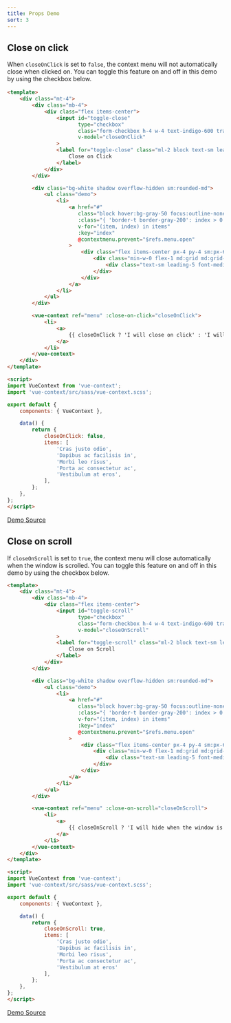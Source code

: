 ```yaml
---
title: Props Demo
sort: 3
---
```


## Close on click

When `closeOnClick` is set to `false`, the context menu will not automatically close when clicked on.
You can toggle this feature on and off in this demo by using the checkbox below.

<div id="close-on-click-app" style="margin-bottom: 1rem;">
    <close-on-click></close-on-click>
</div>

```html
<template>
    <div class="mt-4">
        <div class="mb-4">
            <div class="flex items-center">
                <input id="toggle-close"
                       type="checkbox"
                       class="form-checkbox h-4 w-4 text-indigo-600 transition duration-150 ease-in-out"
                       v-model="closeOnClick"
                >
                <label for="toggle-close" class="ml-2 block text-sm leading-5 text-gray-900">
                    Close on Click
                </label>
            </div>
        </div>

        <div class="bg-white shadow overflow-hidden sm:rounded-md">
            <ul class="demo">
                <li>
                    <a href="#"
                       class="block hover:bg-gray-50 focus:outline-none focus:bg-gray-50 transition duration-150 ease-in-out"
                       :class="{ 'border-t border-gray-200': index > 0 }"
                       v-for="(item, index) in items"
                       :key="index"
                       @contextmenu.prevent="$refs.menu.open"
                    >
                        <div class="flex items-center px-4 py-4 sm:px-6">
                            <div class="min-w-0 flex-1 md:grid md:grid-cols-2 md:gap-4">
                                <div class="text-sm leading-5 font-medium text-gray-600 truncate" v-text="item"></div>
                            </div>
                        </div>
                    </a>
                </li>
            </ul>
        </div>

        <vue-context ref="menu" :close-on-click="closeOnClick">
            <li>
                <a>
                    {{ closeOnClick ? 'I will close on click' : 'I will stay open on click' }}
                </a>
            </li>
        </vue-context>
    </div>
</template>

<script>
import VueContext from 'vue-context';
import 'vue-context/src/sass/vue-context.scss';

export default {
    components: { VueContext },

    data() {
        return {
            closeOnClick: false,
            items: [
                'Cras justo odio',
                'Dapibus ac facilisis in',
                'Morbi leo risus',
                'Porta ac consectetur ac',
                'Vestibulum at eros',
            ],
        };
    },
};
</script>
```

[Demo Source](https://github.com/rawilk/vue-context/blob/master/docs-build/js/props/close-on-click.vue)

## Close on scroll

If `closeOnScroll` is set to `true`, the context menu will close automatically when the window is scrolled.
You can toggle this feature on and off in this demo by using the checkbox below.

<div id="close-on-scroll-app">
    <close-on-scroll></close-on-scroll>
</div>

```html
<template>
    <div class="mt-4">
        <div class="mb-4">
            <div class="flex items-center">
                <input id="toggle-scroll"
                       type="checkbox"
                       class="form-checkbox h-4 w-4 text-indigo-600 transition duration-150 ease-in-out"
                       v-model="closeOnScroll"
                >
                <label for="toggle-scroll" class="ml-2 block text-sm leading-5 text-gray-900">
                    Close on Scroll
                </label>
            </div>
        </div>

        <div class="bg-white shadow overflow-hidden sm:rounded-md">
            <ul class="demo">
                <li>
                    <a href="#"
                       class="block hover:bg-gray-50 focus:outline-none focus:bg-gray-50 transition duration-150 ease-in-out"
                       :class="{ 'border-t border-gray-200': index > 0 }"
                       v-for="(item, index) in items"
                       :key="index"
                       @contextmenu.prevent="$refs.menu.open"
                    >
                        <div class="flex items-center px-4 py-4 sm:px-6">
                            <div class="min-w-0 flex-1 md:grid md:grid-cols-2 md:gap-4">
                                <div class="text-sm leading-5 font-medium text-gray-600 truncate" v-text="item"></div>
                            </div>
                        </div>
                    </a>
                </li>
            </ul>
        </div>

        <vue-context ref="menu" :close-on-scroll="closeOnScroll">
            <li>
                <a>
                    {{ closeOnScroll ? 'I will hide when the window is scrolled' : 'I will stay visible when the window is scrolled' }}
                </a>
            </li>
        </vue-context>
    </div>
</template>

<script>
import VueContext from 'vue-context';
import 'vue-context/src/sass/vue-context.scss';

export default {
    components: { VueContext },

    data() {
        return {
            closeOnScroll: true,
            items: [
                'Cras justo odio',
                'Dapibus ac facilisis in',
                'Morbi leo risus',
                'Porta ac consectetur ac',
                'Vestibulum at eros'
            ],
        };
    },
};
</script>
```

[Demo Source](https://github.com/rawilk/vue-context/blob/master/docs-build/js/props/close-on-scroll.vue)

<script src="../scripts/vue-context-props-demos.1598841649513.js"></script>
